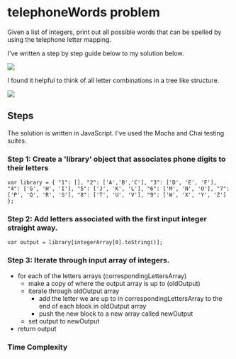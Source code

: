 
# telephoneWords problem

Given a list of integers, print out all possible words that can be spelled by using the telephone letter mapping.

I've written a step by step guide below to my solution below.

<img src='http://www.berryreview.com/wp-content/uploads/2008/02/wp-contentuploadsphonekeypad.png'/>

I found it helpful to think of all letter combinations in a tree like structure.

<img src='http://res.cloudinary.com/small-change/raw/upload/v1481766676/Screen_Shot_2016-12-15_at_12.50.52_pm_cl78nw.png'/>

## Steps

The solution is written in JavaScript. I've used the Mocha and Chai testing suites.

### Step 1: Create a 'library' object that associates phone digits to their letters

`var library = {
    "1": [],
    "2": ['A','B','C'],
    "3": ['D', 'E', 'F'],
    "4": ['G', 'H', 'I'],
    "5": ['J', 'K', 'L'],
    "6": ['M', 'N', 'O'],
    "7": ['P', 'Q', 'R', 'S'],
    "8": ['T', 'U', 'V'],
    "9": ['W', 'X', 'Y', 'Z']
  };`

### Step 2: Add letters associated with the first input integer straight away.

`var output = library[integerArray[0].toString()];`

### Step 3: Iterate through input array of integers.

- for each of the letters arrays (correspondingLettersArray)
    - make a copy of where the output array is up to (oldOutput)
    - iterate through oldOutput array
        - add the letter we are up to in correspondingLettersArray to the end of each block in oldOutput array
        - push the new block to a new array called newOutput
    - set output to newOutput
 - return output
 
 ### Time Complexity
